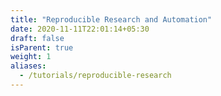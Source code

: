 ```yaml
---
title: "Reproducible Research and Automation"
date: 2020-11-11T22:01:14+05:30
draft: false
isParent: true
weight: 1
aliases:
  - /tutorials/reproducible-research
---
```


